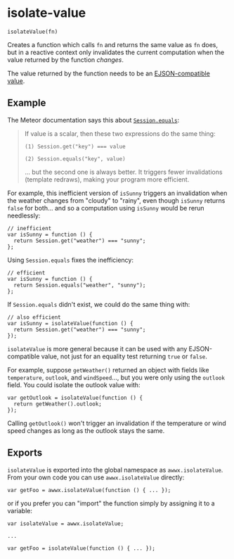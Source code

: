 # isolate-value

```
isolateValue(fn)
```

Creates a function which calls `fn` and returns the same value as `fn`
does, but in a reactive context only invalidates the current
computation when the value returned by the function *changes*.

The value returned by the function needs to be an [EJSON-compatible
value](http://docs.meteor.com/#ejson).


## Example

The Meteor documentation says this about
[`Session.equals`](http://docs.meteor.com/#session_equals):

> If value is a scalar, then these two expressions do the same thing:
>
> `(1) Session.get("key") === value`
>
> `(2) Session.equals("key", value)`
>
> ... but the second one is always better. It triggers fewer
> invalidations (template redraws), making your program more
> efficient.


For example, this inefficient version of `isSunny` triggers an invalidation
when the weather changes from "cloudy" to "rainy", even though `isSunny`
returns `false` for both... and so a computation using `isSunny` would
be rerun needlessly:

```
// inefficient
var isSunny = function () {
  return Session.get("weather") === "sunny";
};
```


Using `Session.equals` fixes the inefficiency:

```
// efficient
var isSunny = function () {
  return Session.equals("weather", "sunny");
};

```


If `Session.equals` didn't exist, we could do the same thing with:

```
// also efficient
var isSunny = isolateValue(function () {
  return Session.get("weather") === "sunny";
});
```


`isolateValue` is more general because it can be used with any EJSON-compatible
value, not just for an equality test returning `true` or `false`.

For example, suppose `getWeather()` returned an object with fields like
`temperature`, `outlook`, and `windSpeed`..., but you were only using
the `outlook` field.  You could isolate the outlook value with:

```
var getOutlook = isolateValue(function () {
  return getWeather().outlook;
});
```

Calling `getOutlook()` won't trigger an invalidation if the temperature or
wind speed changes as long as the outlook stays the same.


## Exports

`isolateValue` is exported into the global namespace as
`awwx.isolateValue`.  From your own code you can use
`awwx.isolateValue` directly:

```
var getFoo = awwx.isolateValue(function () { ... });
```

or if you prefer you can "import" the function simply by assigning it
to a variable:

```
var isolateValue = awwx.isolateValue;

...

var getFoo = isolateValue(function () { ... });
```
